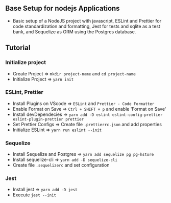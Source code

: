 ## Base Setup for nodejs Applications

- Basic setup of a NodeJS project with javascript, ESLint and Prettier for code standardization and formatting, Jest for tests and sqlite as a test bank, and Sequelize as ORM using the Postgres database.

## Tutorial

### Initialize project

- Create Project => `mkdir project-name` and `cd project-name`
- Initialize Project => `yarn init`

### ESLint, Prettier

- Install Plugins on VScode => `ESLint` and `Prettier - Code Formatter`
- Enable Format on Save => `Ctrl + SHIFT + p` and enable 'Format on Save'
- Install devDependecies => `yarn add -D eslint eslint-config-prettier eslint-plugin-prettier prettier`
- Set Prettier Configs => Create file `.prettierrc.json` and add properties
- Initialize ESLint => `yarn run eslint --init`

### Sequelize

- Install Sequelize and Postgres => `yarn add sequelize pg pg-hstore`
- Install sequelize-cli => `yarn add -D sequelize-cli`
- Create file `.sequelizerc` and set configuration

### Jest

- Install jest => `yarn add -D jest`
- Execute `jest --init`
